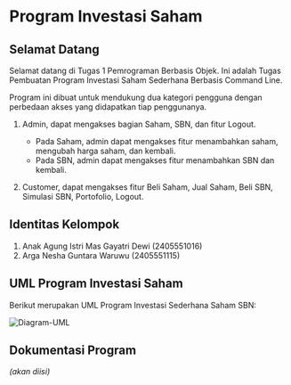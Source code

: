 # Program Investasi Saham

## Selamat Datang
Selamat datang di Tugas 1 Pemrograman Berbasis Objek. Ini adalah Tugas Pembuatan Program Investasi Saham Sederhana Berbasis Command Line. 

Program ini dibuat untuk mendukung dua kategori pengguna dengan perbedaan akses yang didapatkan tiap penggunanya.

1. Admin, dapat mengakses bagian Saham, SBN, dan fitur Logout. 
    - Pada Saham, admin dapat mengakses fitur menambahkan saham, mengubah harga saham, dan kembali. 
    - Pada SBN, admin dapat mengakses fitur menambahkan SBN dan kembali.

2. Customer, dapat mengakses fitur Beli Saham, Jual Saham, Beli SBN, Simulasi SBN, Portofolio, Logout.

## Identitas Kelompok

1. Anak Agung Istri Mas Gayatri Dewi (2405551016)
2. Arga Nesha Guntara Waruwu (2405551115)

## UML Program Investasi Saham
Berikut merupakan UML Program Investasi Sederhana Saham SBN:

![Diagram-UML](https://github.com/argaNeshaaa/TugasPBO/blob/main/https://raw.githubusercontent.com/argaNeshaaa/TugasPBO/51da0ad65ce87e78b77f45ecdd952ae1fb0c9abf/UML%20Program%20Investasi.png)

## Dokumentasi Program
_(akan diisi)_



